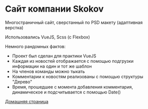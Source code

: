 # Сайт компании Skokov

Многостраничный сайт, сверстанный по PSD макету (адаптивная верстка)

Использовались VueJS, Scss (с Flexbox)

Немного рандомных фактов:
- Проект был сделан для практики VueJS
- Каждая из новостей отображается с помощью подгрузки информации на один и тот же шаблон
- На членов команды можно тыкать
- Комментарии к новостям реализованы с помощью структуры "Дерево"
- Время, прошедшее с момента добавления комментария, динамическое и подсчитывается с помощью Date()

 [Домашняя страница](https://lin-is.github.io/Skokov/)

